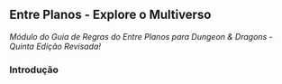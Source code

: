 ## Entre Planos - Explore o Multiverso
*Módulo do Guia de Regras do Entre Planos para Dungeon & Dragons - Quinta Edição Revisada!*

### Introdução
